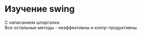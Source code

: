 # Изучение swing 
С написанием шпаргалки.  
Все остальные методы - неэффективны и контр-продуктивны.  